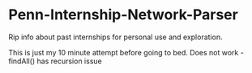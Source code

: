 Penn-Internship-Network-Parser
==============================

Rip info about past internships for personal use and exploration.

This is just my 10 minute attempt before going to bed. Does not work - findAll() has recursion issue
